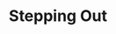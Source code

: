 ---
title: "Stepping Out"
layout: none
level:  "Geoffrey"
bottom:  "2012"
symbol: "theatre/steppingout.png"
uniquecolour: "(0,0,0,1)"
categories: theatre
---